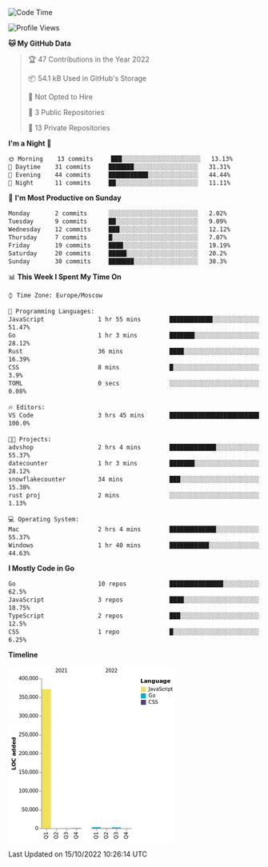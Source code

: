 <!--START_SECTION:waka-->
![Code Time](http://img.shields.io/badge/Code%20Time-424%20hrs%2030%20mins-blue)

![Profile Views](http://img.shields.io/badge/Profile%20Views-0-blue)

**🐱 My GitHub Data** 

> 🏆 47 Contributions in the Year 2022
 > 
> 📦 54.1 kB Used in GitHub's Storage 
 > 
> 🚫 Not Opted to Hire
 > 
> 📜 3 Public Repositories 
 > 
> 🔑 13 Private Repositories  
 > 
**I'm a Night 🦉** 

```text
🌞 Morning    13 commits     ███░░░░░░░░░░░░░░░░░░░░░░   13.13% 
🌆 Daytime    31 commits     ███████░░░░░░░░░░░░░░░░░░   31.31% 
🌃 Evening    44 commits     ███████████░░░░░░░░░░░░░░   44.44% 
🌙 Night      11 commits     ██░░░░░░░░░░░░░░░░░░░░░░░   11.11%

```
📅 **I'm Most Productive on Sunday** 

```text
Monday       2 commits      ░░░░░░░░░░░░░░░░░░░░░░░░░   2.02% 
Tuesday      9 commits      ██░░░░░░░░░░░░░░░░░░░░░░░   9.09% 
Wednesday    12 commits     ███░░░░░░░░░░░░░░░░░░░░░░   12.12% 
Thursday     7 commits      █░░░░░░░░░░░░░░░░░░░░░░░░   7.07% 
Friday       19 commits     ████░░░░░░░░░░░░░░░░░░░░░   19.19% 
Saturday     20 commits     █████░░░░░░░░░░░░░░░░░░░░   20.2% 
Sunday       30 commits     ███████░░░░░░░░░░░░░░░░░░   30.3%

```


📊 **This Week I Spent My Time On** 

```text
⌚︎ Time Zone: Europe/Moscow

💬 Programming Languages: 
JavaScript               1 hr 55 mins        ████████████░░░░░░░░░░░░░   51.47% 
Go                       1 hr 3 mins         ███████░░░░░░░░░░░░░░░░░░   28.12% 
Rust                     36 mins             ████░░░░░░░░░░░░░░░░░░░░░   16.39% 
CSS                      8 mins              █░░░░░░░░░░░░░░░░░░░░░░░░   3.9% 
TOML                     0 secs              ░░░░░░░░░░░░░░░░░░░░░░░░░   0.08%

🔥 Editors: 
VS Code                  3 hrs 45 mins       █████████████████████████   100.0%

🐱‍💻 Projects: 
advshop                  2 hrs 4 mins        █████████████░░░░░░░░░░░░   55.37% 
datecounter              1 hr 3 mins         ███████░░░░░░░░░░░░░░░░░░   28.12% 
snowflakecounter         34 mins             ███░░░░░░░░░░░░░░░░░░░░░░   15.38% 
rust proj                2 mins              ░░░░░░░░░░░░░░░░░░░░░░░░░   1.13%

💻 Operating System: 
Mac                      2 hrs 4 mins        █████████████░░░░░░░░░░░░   55.37% 
Windows                  1 hr 40 mins        ███████████░░░░░░░░░░░░░░   44.63%

```

**I Mostly Code in Go** 

```text
Go                       10 repos            ███████████████░░░░░░░░░░   62.5% 
JavaScript               3 repos             ████░░░░░░░░░░░░░░░░░░░░░   18.75% 
TypeScript               2 repos             ███░░░░░░░░░░░░░░░░░░░░░░   12.5% 
CSS                      1 repo              █░░░░░░░░░░░░░░░░░░░░░░░░   6.25%

```


**Timeline**

![Chart not found](https://raw.githubusercontent.com/jeezft/jeezft/main/charts/bar_graph.png) 


 Last Updated on 15/10/2022 10:26:14 UTC
<!--END_SECTION:waka-->
